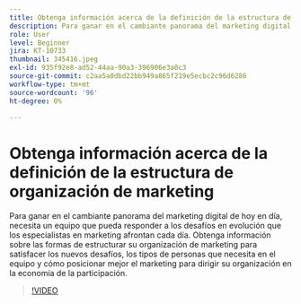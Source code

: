 ```yaml
---
title: Obtenga información acerca de la definición de la estructura de organización de marketing
description: Para ganar en el cambiante panorama del marketing digital de hoy en día, necesita un equipo que pueda responder a los desafíos en evolución que los especialistas en marketing afrontan cada día.
role: User
level: Beginner
jira: KT-10733
thumbnail: 345416.jpeg
exl-id: 935f92e8-ad52-44aa-90a3-396906e3a0c3
source-git-commit: c2aa5a0dbd22bb949a865f219e5ecbc2c96d6286
workflow-type: tm+mt
source-wordcount: '96'
ht-degree: 0%

---
```


# Obtenga información acerca de la definición de la estructura de organización de marketing

Para ganar en el cambiante panorama del marketing digital de hoy en día, necesita un equipo que pueda responder a los desafíos en evolución que los especialistas en marketing afrontan cada día. Obtenga información sobre las formas de estructurar su organización de marketing para satisfacer los nuevos desafíos, los tipos de personas que necesita en el equipo y cómo posicionar mejor el marketing para dirigir su organización en la economía de la participación.

>[!VIDEO](https://video.tv.adobe.com/v/345416/?quality=12&learn=on)
